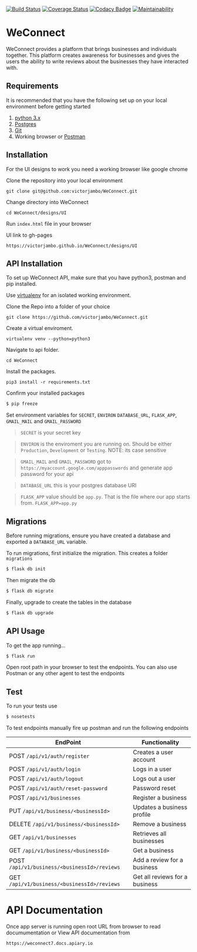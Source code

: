 [![Build Status](https://travis-ci.org/victorjambo/WeConnect.svg?branch=ft-api-endpoints)](https://travis-ci.org/victorjambo/WeConnect)
[![Coverage Status](https://coveralls.io/repos/github/victorjambo/WeConnect/badge.svg?branch=ft-api-endpoints)](https://coveralls.io/github/victorjambo/WeConnect?branch=ft-api-endpoints)
[![Codacy Badge](https://api.codacy.com/project/badge/Grade/dfd1f513767a4227aa2202c14a7f4c59)](https://www.codacy.com/app/victorjambo/WeConnect?utm_source=github.com&amp;utm_medium=referral&amp;utm_content=victorjambo/WeConnect&amp;utm_campaign=Badge_Grade)
[![Maintainability](https://api.codeclimate.com/v1/badges/4020562f1eb41bcf63f9/maintainability)](https://codeclimate.com/github/victorjambo/WeConnect/maintainability)

# WeConnect

WeConnect provides a platform that brings businesses and individuals together. This platform creates awareness for businesses and gives the users the ability to write reviews about the businesses they have interacted with. 

## Requirements
It is recommended that you have the following set up on your local environment before getting started

1. [python 3.x](https://www.python.org/downloads/)
2. [Postgres](http://www.postgresql.org)
3. [Git](https://git-scm.com)
4. Working browser or [Postman](https://chrome.google.com/webstore/detail/postman/fhbjgbiflinjbdggehcddcbncdddomop?utm_source=chrome-app-launcher-info-dialog)

## Installation
For the UI designs to work you need a working browser like google chrome

Clone the repository into your local environment

```
git clone git@github.com:victorjambo/WeConnect.git
```

Change directory into WeConnect

```
cd WeConnect/designs/UI
```

Run `index.html` file in your browser

UI link to gh-pages
```
https://victorjambo.github.io/WeConnect/designs/UI
```


## API Installation
To set up WeConnect API, make sure that you have python3, postman and pip installed.

Use [virtualenv](http://www.pythonforbeginners.com/basics/how-to-use-python-virtualenv) for an isolated working environment.

Clone the Repo into a folder of your choice
```
git clone https://github.com/victorjambo/WeConnect.git
```

Create a virtual enviroment.
```
virtualenv venv --python=python3
```

Navigate to api folder.
```
cd WeConnect
```

Install the packages.
```
pip3 install -r requirements.txt
```

Confirm your installed packages
```bash
$ pip freeze
```
Set environment variables for `SECRET`, `ENVIRON` `DATABASE_URL`, `FLASK_APP`, `GMAIL_MAIL` and `GMAIL_PASSWORD`
> `SECRET` is your secret key

> `ENVIRON` is the enviroment you are running on. Should be either `Production`, `Development` or `Testing`. NOTE: its case sensitive

> `GMAIL_MAIL` and `GMAIL_PASSWORD` got to `https://myaccount.google.com/apppasswords` and generate app password for your api

> `DATABASE_URL` this is your postgres database URI

> `FLASK_APP` value should be `app.py`. That is the file where our app starts from. `FLASK_APP=app.py`

## Migrations

Before running migrations, ensure you have created a database and exported a `DATABASE_URL` variable.

To run migrations, first initialize the migration. This creates a folder `migrations`
```bash
$ flask db init
```

Then migrate the db
```bash
$ flask db migrate
```

Finally, upgrade to create the tables in the database
```bash
$ flask db upgrade
```


## API Usage

To get the app running...

```bash
$ flask run
```

Open root path in your browser to test the endpoints. 
You can also use Postman or any other agent to test the endpoints

## Test

To run your tests use

```bash
$ nosetests
```

To test endpoints manually fire up postman and run the following endpoints

**EndPoint** | **Functionality**
--- | ---
POST `/api/v1/auth/register` | Creates a user account 
POST `/api/v1/auth/login` | Logs in a user
POST `/api/v1/auth/logout` | Logs out a user
POST `/api/v1/auth/reset-password` | Password reset
POST  `/api/v1/businesses` | Register a business
PUT `/api/v1/business/<businessId>` | Updates a business profile
DELETE `/api/v1/business/<businessId>` | Remove a business
GET  `/api/v1/businesses` | Retrieves all businesses
GET  `/api/v1/business/<businessId>` | Get a business 
POST  `/api/v1/business/<businessId>/reviews` | Add a review for a business
GET  `/api/v1/business/<businessId>/reviews` | Get all reviews for a business


# API Documentation
Once app server is running open root URL from browser to read documumentation or View API documentation from
```
https://weconnect7.docs.apiary.io
```